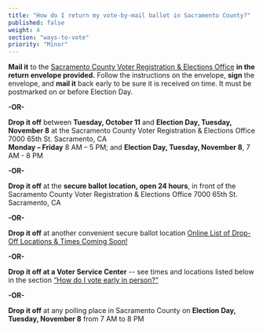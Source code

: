 ```yaml
---
title: "How do I return my vote-by-mail ballot in Sacramento County?"
published: false
weight: 4
section: "ways-to-vote"
priority: "Minor"
---
```


**Mail it** to the [Sacramento County Voter Registration & Elections Office](#section-election-office-contact) **in the return envelope provided.** Follow the instructions on the envelope, **sign** the envelope, and **mail it** back early to be sure it is received on time. It must be postmarked on or before Election Day.  

**-OR-**  

**Drop it off** between **Tuesday, October 11** and **Election Day, Tuesday, November 8** at the Sacramento County Voter Registration & Elections Office 7000 65th St. Sacramento, CA  
**Monday – Friday** 8 AM – 5 PM; and
**Election Day, Tuesday, November 8**, 7 AM - 8 PM  

**-OR-**  

**Drop it off** at the **secure ballot location, open 24 hours**, in front of the Sacramento County Voter Registration & Elections Office 7000 65th St. Sacramento, CA  

**-OR-**  

**Drop it off** at another convenient secure ballot location [Online List of Drop-Off Locations & Times Coming Soon!](http://www.elections.saccounty.net/Documents/VBM%20Drop%20Off%20Sites%20Filler%20Page_ENG.pdf)  

**-OR-**  

**Drop it off at a Voter Service Center** -- see times and locations listed below in the section [“How do I vote early in person?”](#menu-item-how-do-i-vote-early-in-person-in-sacramento-county)  

**-OR-**  

**Drop it off** at any polling place in Sacramento County on **Election Day, Tuesday, November 8** from 7 AM to 8 PM  
